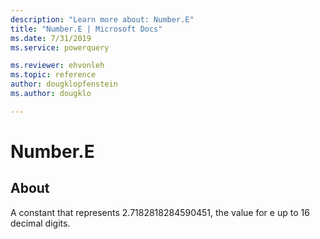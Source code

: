```yaml
---
description: "Learn more about: Number.E"
title: "Number.E | Microsoft Docs"
ms.date: 7/31/2019
ms.service: powerquery

ms.reviewer: ehvonleh
ms.topic: reference
author: dougklopfenstein
ms.author: dougklo

---
```

# Number.E

## About

A constant that represents 2.7182818284590451, the value for e up to 16 decimal digits.
